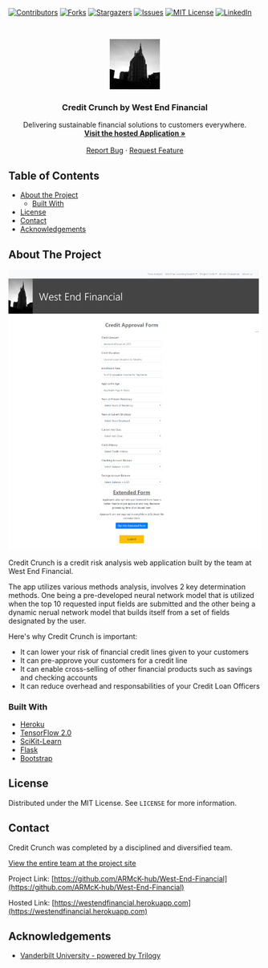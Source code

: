 <!-- 
README Template Author: otheneildrew
Template Source: https://github.com/othneildrew/Best-README-Template
Version Author: Drew McKinney
 -->





<!-- PROJECT SHIELDS -->
[![Contributors][contributors-shield]][contributors-url]
[![Forks][forks-shield]][forks-url]
[![Stargazers][stars-shield]][stars-url]
[![Issues][issues-shield]][issues-url]
[![MIT License][license-shield]][license-url]
[![LinkedIn][linkedin-shield]][linkedin-url]



<!-- PROJECT LOGO -->
<br />
<p align="center">
  <a href="https://westendfinancial.herokuapp.com/">
    <img src="images/About_us.jpg" alt="Logo" width="100" height="100">
  </a>

  <h3 align="center">Credit Crunch by West End Financial</h3>

  <p align="center">
    Delivering sustainable financial solutions to customers everywhere.
    <br />
    <a href="https://westendfinancial.herokuapp.com/"><strong>Visit the hosted Application »</strong></a>
    <br />
    <br />
    <a href="https://github.com/ARMcK-hub/West-End-Financial/issues">Report Bug</a>
    ·
    <a href="https://github.com/ARMcK-hub/West-End-Financial/issues">Request Feature</a>
  </p>
</p>



<!-- TABLE OF CONTENTS -->
## Table of Contents

* [About the Project](#about-the-project)
  * [Built With](#built-with)
* [License](#license)
* [Contact](#contact)
* [Acknowledgements](#acknowledgements)



<!-- ABOUT THE PROJECT -->
## About The Project

[![Product Name Screen Shot][product-screenshot]](https://westendfinancial.herokuapp.com/)

Credit Crunch is a credit risk analysis web application built by the team at West End Financial.

The app utilizes various methods analysis, involves 2 key determination methods. One being a pre-developed neural network model that is utilized when the top 10 requested input fields are submitted and the other being a dynamic nerual network model that builds itself from a set of fields designated by the user.


Here's why Credit Crunch is important:
* It can lower your risk of financial credit lines given to your customers
* It can pre-approve your customers for a credit line
* It can enable cross-selling of other financial products such as savings and checking accounts
* It can reduce overhead and responsabilities of your Credit Loan Officers


### Built With
* [Heroku](https://www.heroku.com/home)
* [TensorFlow 2.0](https://www.tensorflow.org/)
* [SciKit-Learn](https://scikit-learn.org/stable/index.html)
* [Flask](https://flask.palletsprojects.com/en/1.1.x/)
* [Bootstrap](https://getbootstrap.com)


<!-- LICENSE -->
## License

Distributed under the MIT License. See `LICENSE` for more information.



<!-- CONTACT -->
## Contact
Credit Crunch was completed by a disciplined and diversified team. 

[View the entire team at the project site](https://westendfinancial.herokuapp.com/about_us.html)


Project Link: [https://github.com/ARMcK-hub/West-End-Financial](https://github.com/ARMcK-hub/West-End-Financial)

Hosted Link: [https://westendfinancial.herokuapp.com](https://westendfinancial.herokuapp.com)



<!-- ACKNOWLEDGEMENTS -->
## Acknowledgements
* [Vanderbilt University - powered by Trilogy](https://bootcamps.vanderbilt.edu/data/)




<!-- MARKDOWN LINKS & IMAGES -->
<!-- https://www.markdownguide.org/basic-syntax/#reference-style-links -->

<!-- Stock -->
[linkedin-shield]: https://img.shields.io/badge/-LinkedIn-black.svg?style=flat&logo=linkedin&colorB=555
[license-url]: https://github.com/ARMcK-hub/West-End-Financial/blob/master/LICENSE.txt

<!-- Project Dynamic -->
[contributors-shield]: https://img.shields.io/github/contributors/ARMcK-hub/West-End-Financial.svg?style=flat
[forks-shield]: https://img.shields.io/github/forks/ARMcK-hub/West-End-Financial.svg?style=flat
[stars-shield]: https://img.shields.io/github/stars/ARMcK-hub/West-End-Financial.svg?style=flat
[issues-shield]: https://img.shields.io/github/issues/ARMcK-hub/West-End-Financial.svg?style=flat
[license-shield]: https://img.shields.io/github/license/ARMcK-hub/West-End-Financial.svg?style=flat
[linkedin-url]: https://www.linkedin.com/in/drew-mckinney/
[contributors-url]: https://github.com/ARMcK-hub/West-End-Financial/graphs/contributors
[forks-url]: https://github.com/ARMcK-hub/West-End-Financial/network/members
[stars-url]: https://github.com/ARMcK-hub/West-End-Financial/stargazers
[issues-url]: https://github.com/ARMcK-hub/West-End-Financial/issues
[product-screenshot]: images/App_Home.png